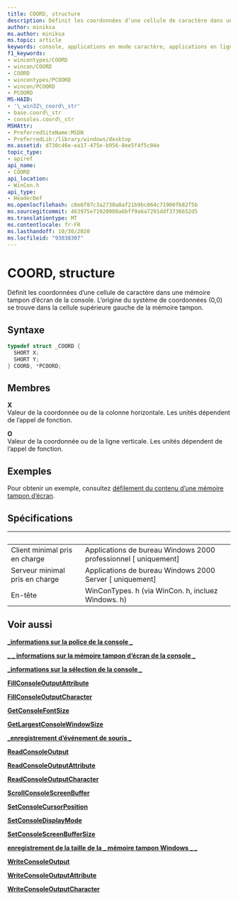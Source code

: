 ```yaml
---
title: COORD, structure
description: Définit les coordonnées d’une cellule de caractère dans une mémoire tampon d’écran de la console.
author: miniksa
ms.author: miniksa
ms.topic: article
keywords: console, applications en mode caractère, applications en ligne de commande, applications de terminal, API console
f1_keywords:
- wincontypes/COORD
- wincon/COORD
- COORD
- wincontypes/PCOORD
- wincon/PCOORD
- PCOORD
MS-HAID:
- '\_win32\_coord\_str'
- base.coord\_str
- consoles.coord\_str
MSHAttr:
- PreferredSiteName:MSDN
- PreferredLib:/library/windows/desktop
ms.assetid: d730c46e-ea17-475e-b956-8ee5f4f5c04e
topic_type:
- apiref
api_name:
- COORD
api_location:
- WinCon.h
api_type:
- HeaderDef
ms.openlocfilehash: c8e6f87c3a2730a8af21b9bc064c71900fb82f5b
ms.sourcegitcommit: 463975e71920908a6bff9a6a7291ddf3736652d5
ms.translationtype: MT
ms.contentlocale: fr-FR
ms.lasthandoff: 10/30/2020
ms.locfileid: "93038307"
---
```

# <a name="coord-structure"></a>COORD, structure

Définit les coordonnées d’une cellule de caractère dans une mémoire tampon d’écran de la console. L’origine du système de coordonnées (0,0) se trouve dans la cellule supérieure gauche de la mémoire tampon.

## <a name="syntax"></a>Syntaxe

```C
typedef struct _COORD {
  SHORT X;
  SHORT Y;
} COORD, *PCOORD;
```

## <a name="members"></a>Membres

**X**  
Valeur de la coordonnée ou de la colonne horizontale. Les unités dépendent de l’appel de fonction.

**O**  
Valeur de la coordonnée ou de la ligne verticale. Les unités dépendent de l’appel de fonction.

## <a name="examples"></a>Exemples

Pour obtenir un exemple, consultez [défilement du contenu d’une mémoire tampon d’écran](scrolling-a-screen-buffer-s-contents.md).

## <a name="requirements"></a>Spécifications

| &nbsp; | &nbsp; |
|-|-|
| Client minimal pris en charge | Applications de bureau Windows 2000 professionnel \[ uniquement\] |
| Serveur minimal pris en charge | Applications de bureau Windows 2000 Server \[ uniquement\] |
| En-tête | WinConTypes. h (via WinCon. h, incluez Windows. h) |

## <a name="see-also"></a>Voir aussi

[**\_informations sur la police de la console \_**](console-font-info-str.md)

[**\_ \_ informations sur la mémoire tampon d’écran de la console \_**](console-screen-buffer-info-str.md)

[**\_informations sur la sélection de la console \_**](console-selection-info-str.md)

[**FillConsoleOutputAttribute**](fillconsoleoutputattribute.md)

[**FillConsoleOutputCharacter**](fillconsoleoutputcharacter.md)

[**GetConsoleFontSize**](getconsolefontsize.md)

[**GetLargestConsoleWindowSize**](getlargestconsolewindowsize.md)

[**\_enregistrement d’événement de souris \_**](mouse-event-record-str.md)

[**ReadConsoleOutput**](readconsoleoutput.md)

[**ReadConsoleOutputAttribute**](readconsoleoutputattribute.md)

[**ReadConsoleOutputCharacter**](readconsoleoutputcharacter.md)

[**ScrollConsoleScreenBuffer**](scrollconsolescreenbuffer.md)

[**SetConsoleCursorPosition**](setconsolecursorposition.md)

[**SetConsoleDisplayMode**](setconsoledisplaymode.md)

[**SetConsoleScreenBufferSize**](setconsolescreenbuffersize.md)

[**enregistrement de la taille de la \_ mémoire tampon Windows \_ \_**](window-buffer-size-record-str.md)

[**WriteConsoleOutput**](writeconsoleoutput.md)

[**WriteConsoleOutputAttribute**](writeconsoleoutputattribute.md)

[**WriteConsoleOutputCharacter**](writeconsoleoutputcharacter.md)
